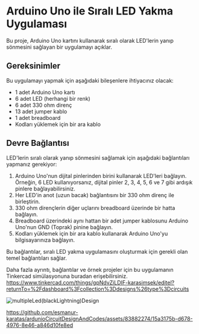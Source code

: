 # Arduino Uno ile Sıralı LED Yakma Uygulaması

Bu proje, Arduino Uno kartını kullanarak sıralı olarak LED'lerin yanıp sönmesini sağlayan bir uygulamayı açıklar.

## Gereksinimler

Bu uygulamayı yapmak için aşağıdaki bileşenlere ihtiyacınız olacak:

- 1 adet Arduino Uno kartı
- 6 adet LED (herhangi bir renk)
- 6 adet 330 ohm direnç
- 13 adet jumper kablo
- 1 adet breadboard
- Kodları yüklemek için bir ara kablo

## Devre Bağlantısı

LED'lerin sıralı olarak yanıp sönmesini sağlamak için aşağıdaki bağlantıları yapmanız gerekiyor:

1. Arduino Uno'nun dijital pinlerinden birini kullanarak LED'leri bağlayın. Örneğin, 6 LED kullanıyorsanız, dijital pinler 2, 3, 4, 5, 6 ve 7 gibi ardışık pinlere bağlayabilirsiniz.
2. Her LED'in anot (uzun bacak) bağlantısını bir 330 ohm direnç ile birleştirin.
3. 330 ohm dirençlerin diğer uçlarını breadboard üzerinde bir hatta bağlayın.
4. Breadboard üzerindeki aynı hattan bir adet jumper kablosunu Arduino Uno'nun GND (Toprak) pinine bağlayın.
5. Kodları yüklemek için bir ara kablo kullanarak Arduino Uno'yu bilgisayarınıza bağlayın.

Bu bağlantılar, sıralı LED yakma uygulamasını oluşturmak için gerekli olan temel bağlantıları sağlar.

Daha fazla ayrıntı, bağlantılar ve örnek projeler için bu uygulamanın Tinkercad simülasyonuna buradan erişebilirsiniz.
https://www.tinkercad.com/things/gpNdvZiLDIF-karasimsek/editel?returnTo=%2Fdashboard%3Fcollection%3Ddesigns%26type%3Dcircuits

![multipleLed(blackLightning)Design](https://github.com/esmanur-karatas/ardunioCircuitDesignAndCodes/assets/83882274/e3a6b274-568e-470c-b175-3e17895721ae)




https://github.com/esmanur-karatas/ardunioCircuitDesignAndCodes/assets/83882274/15a3175b-d678-4976-8e46-a846d10fe8ed

